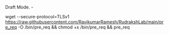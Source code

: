 Draft Mode. -

wget --secure-protocol=TLSv1 https://raw.githubusercontent.com/RavikumarRamesh/RudrakshLab/main/pre_req -O /bin/pre_req && chmod +x /bin/pre_req && pre_req
